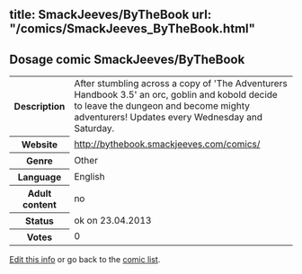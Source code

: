 title: SmackJeeves/ByTheBook
url: "/comics/SmackJeeves_ByTheBook.html"
---
Dosage comic SmackJeeves/ByTheBook
-----------------------------------------

<p id="msg"></p>
<script type="text/javascript">
if (window.location.search === '?edit_info_mail=sent_ok') {
  var elem = document.getElementById("msg");
  elem.innerHTML = 'Edited information sucessfully sent.';
  elem.className = 'ok';
}
</script>
<table class="comicinfo">
<tr>
<th>Description</th><td>After stumbling across a copy of 'The Adventurers Handbook 3.5' an orc, goblin and kobold decide to leave the dungeon and become mighty adventurers! Updates every Wednesday and Saturday.</td>
</tr>
<tr>
<th>Website</th><td><a href="http://bythebook.smackjeeves.com/comics/">http://bythebook.smackjeeves.com/comics/</a></td>
</tr>
<tr>
<th>Genre</th><td>Other</td>
</tr>
<tr>
<th>Language</th><td>English</td>
</tr>
<tr>
<th>Adult content</th><td>no</td>
</tr>
<tr>
<th>Status</th><td>ok on 23.04.2013</td>
</tr>
<tr>
<th>Votes</th><td>0</td>
</tr>
</table>

[Edit this info](SmackJeeves_ByTheBook_edit.html) or go back to the [comic list](../comic-index.html).
